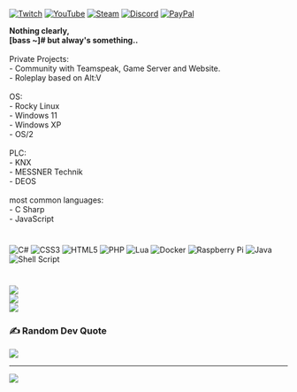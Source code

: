 [![Twitch](https://img.shields.io/badge/Twitch-%239146FF.svg?logo=Twitch&logoColor=white)](https://twitch.tv/commanderbass)
[![YouTube](https://img.shields.io/badge/YouTube-%23FF0000.svg?logo=YouTube&logoColor=white)](https://www.youtube.com/channel/UCcELTkG94P7XarTCzZ6gENQ)
[![Steam](https://img.shields.io/badge/Steam-000000.svg?style=flat&logo=Steam&logoColor=white)](https://twitch.tv/commanderbass)
[![Discord](https://img.shields.io/badge/commanderbass'9596-%237289DA.svg?logo=discord&logoColor=white)](https://discord.com/channels/@me)
[![PayPal](https://img.shields.io/badge/PayPal-00457C?logo=paypal&logoColor=white)](https://paypal.me/stwcc) 

**Nothing clearly,<br>[bass ~]# but alway's something..**<br><br>Private Projects:<br>- Community with Teamspeak, Game Server and Website.<br>- Roleplay based on Alt:V<br><br>OS:<br>- Rocky Linux<br>- Windows 11<br>- Windows XP<br>- OS/2<br><br>PLC:<br>- KNX<br>- MESSNER Technik<br>- DEOS<br><br>most common languages:<br>- C Sharp<br>- JavaScript<br>

#
![C#](https://img.shields.io/badge/c%23-%23239120.svg?style=flat&logo=c-sharp&logoColor=white) ![CSS3](https://img.shields.io/badge/css3-%231572B6.svg?style=flat&logo=css3&logoColor=white) ![HTML5](https://img.shields.io/badge/html5-%23E34F26.svg?style=flat&logo=html5&logoColor=white) ![PHP](https://img.shields.io/badge/php-%23777BB4.svg?style=flat&logo=php&logoColor=white) ![Lua](https://img.shields.io/badge/lua-%232C2D72.svg?style=flat&logo=lua&logoColor=white) ![Docker](https://img.shields.io/badge/docker-%230db7ed.svg?style=flat&logo=docker&logoColor=white) ![Raspberry Pi](https://img.shields.io/badge/-RaspberryPi-C51A4A?style=flat&logo=Raspberry-Pi) ![Java](https://img.shields.io/badge/JS-%23ED8B00.svg?style=flat&logo=JS&logoColor=white) ![Shell Script](https://img.shields.io/badge/shell_script-%23121011.svg?style=flat&logo=gnu-bash&logoColor=white)
#
![](https://github-readme-stats.vercel.app/api?username=commanderbass&theme=midnight-purple&hide_border=true&include_all_commits=true&count_private=false)<br/>
![](https://github-readme-streak-stats.herokuapp.com/?user=commanderbass&theme=midnight-purple&hide_border=true)<br/>
![](https://github-readme-stats.vercel.app/api/top-langs/?username=commanderbass&theme=midnight-purple&hide_border=true&include_all_commits=true&count_private=false&layout=compact)

### ✍️ Random Dev Quote
![](https://quotes-github-readme.vercel.app/api?type=horizontal&theme=radical)


---
[![](https://visitcount.itsvg.in/api?id=commanderbass&icon=3&color=10)](https://visitcount.itsvg.in)

  

  <!-- Proudly created with GPRM ( https://gprm.itsvg.in ) -->
  
